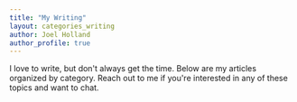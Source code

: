 ```yaml
---
title: "My Writing"
layout: categories_writing
author: Joel Holland
author_profile: true
---
```


I love to write, but don't always get the time. Below are my articles organized by category. Reach out to me if you're interested in any of these topics and want to chat.